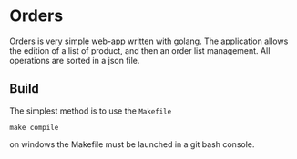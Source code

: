 # Orders

Orders is very simple web-app written with golang.
The application allows the edition of a list of product, and then an order
list management. All operations are sorted in a json file.

## Build
The simplest method is to use the `Makefile`
```
make compile
``` 
on windows the Makefile must be launched in a git bash console.
